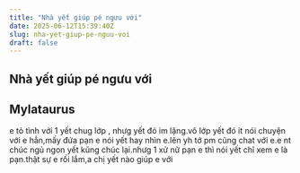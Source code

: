 ```yaml
---
title: "Nhà yết giúp pé ngưu với"
date: 2025-06-12T15:39:40Z
slug: nha-yet-giup-pe-nguu-voi
draft: false
---
```


## Nhà yết giúp pé ngưu với

## Mylataurus

e tỏ tình với 1 yết chug lớp , nhưg yết đó im lặng.vô lớp yết đó ít nói chuyện với e hẳn,mấy đứa pạn e nói yết hay nhìn e.lên yh tớ pm cũng chat với e.e nt chúc ngủ ngon yết kũng chúc lại.nhưg 1 xử nữ pạn e thì nói yết chĩ xem e là pạn.thật sự e rối lắm,a chị yết nào giúp e với